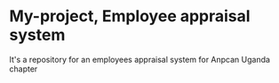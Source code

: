 # My-project, Employee appraisal system
It's a repository for an employees appraisal system for Anpcan Uganda chapter
